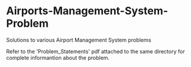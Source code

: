 # Airports-Management-System-Problem
Solutions to various Airport Management System problems

Refer to the 'Problem_Statements' pdf attached to the same directory for complete informantion about the problem.
